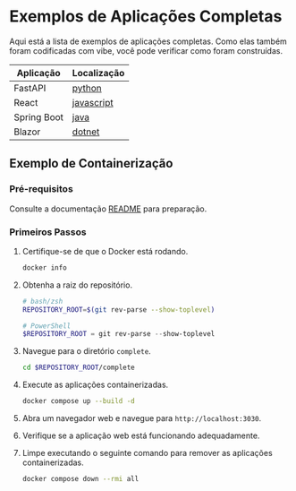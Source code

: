 # Exemplos de Aplicações Completas

Aqui está a lista de exemplos de aplicações completas. Como elas também foram codificadas com vibe, você pode verificar como foram construídas.

| Aplicação   | Localização                 |
|-------------|-----------------------------|
| FastAPI     | [python](./python/)         |
| React       | [javascript](./javascript/) |
| Spring Boot | [java](./java/)             |
| Blazor      | [dotnet](./dotnet/)         |

## Exemplo de Containerização

### Pré-requisitos

Consulte a documentação [README](../README.md) para preparação.

### Primeiros Passos

1. Certifique-se de que o Docker está rodando.

    ```bash
    docker info
    ```

1. Obtenha a raiz do repositório.

    ```bash
    # bash/zsh
    REPOSITORY_ROOT=$(git rev-parse --show-toplevel)
    ```

    ```powershell
    # PowerShell
    $REPOSITORY_ROOT = git rev-parse --show-toplevel
    ```

1. Navegue para o diretório `complete`.

    ```bash
    cd $REPOSITORY_ROOT/complete
    ```

1. Execute as aplicações containerizadas.

    ```bash
    docker compose up --build -d
    ```

1. Abra um navegador web e navegue para `http://localhost:3030`.
1. Verifique se a aplicação web está funcionando adequadamente.
1. Limpe executando o seguinte comando para remover as aplicações containerizadas.

    ```bash
    docker compose down --rmi all
    ```